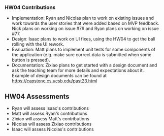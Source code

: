 ### HW04 Contributions

- Implementation: Ryan and Nicolas plan to work on existing issues and work towards the user stories that were added based on MVP feedback. Nick plans on working on issue #79 and Ryan plans on working on issue #77.
- Design: Isaac plans to work on UI fixes, using the HW04 to get the ball rolling with the UI rework. 
- Evaluation: Matt plans to implement unit tests for some components of the application (e.g. make sure correct data is submitted when some button is pressed).
- Documentation: Zixiao plans to get started with a design document and ask the teaching team for more details and expectations about it. Example of design documents can be found at https://capstone.cs.ucsb.edu/past23.html

## HW04 Assessments
- Ryan will assess Isaac's contributions
- Matt will assess Ryan's contributions
- Zixiao will assess Matt's contributions
- Nicolas will assess Zixiao contributions
- Isaac will assess Nicolas's contributions 
